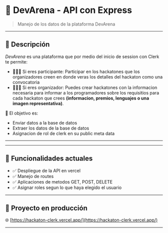 # 🧠 DevArena - API con Express

> Manejo de los datos de la plataforma DevArena 

---

## 📝 Descripción

*DevArena* es una plataforma que por medio del inicio de session con Clerk te permite:
- 🧑🏻‍💻 Si eres participante: Participar en los hackatones que los organizadores creen en donde veras los detalles del hackaton como una convocatoria 
- 🤵🏻‍♂️ Si eres organizador: Puedes crear hackatones con la informacion necesaria para informar a los programadores sobre los requisitios para cada hackaton que crees **(informacion, premios, lenguajes o una imagen representativa)**. 

🎯 El objetivo es:

- Enviar datos a la base de datos
- Extraer los datos de la base de datos
- Asignacion de rol de clerk en su public meta data

---

---

## 💊 Funcionalidades actuales

- ✅ Despliegue de la API en vercel
- ✅ Manejo de routes
- ✅ Aplicaciones de metodos GET, POST, DELETE
- ✅ Asignar roles segun lo que haya elegido el usuario

---


## 🔗 Proyecto en producción

🌐 [https://hackaton-clerk.vercel.app/](https://hackaton-clerk.vercel.app/)

---
